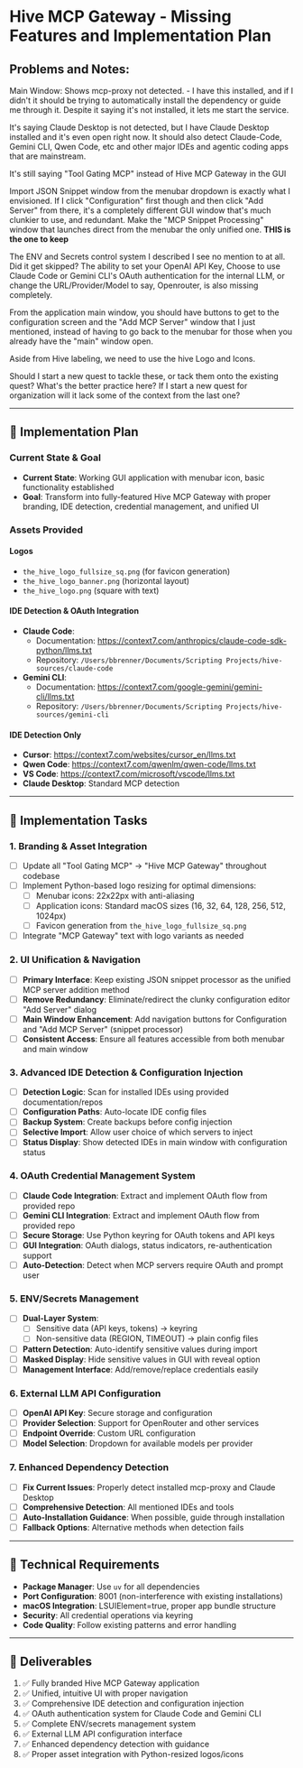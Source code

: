 # Hive MCP Gateway - Missing Features and Implementation Plan

## Problems and Notes:

Main Window: Shows mcp-proxy not detected. - I have this installed, and if I didn't it should be trying to automatically install the dependency or guide me through it. Despite it saying it's not installed, it lets me start the service.

It's saying Claude Desktop is not detected, but I have Claude Desktop installed and it's even open right now. It should also detect Claude-Code, Gemini CLI, Qwen Code, etc and other major IDEs and agentic coding apps that are mainstream.

It's still saying "Tool Gating MCP" instead of Hive MCP Gateway in the GUI

Import JSON Snippet window from the menubar dropdown is exactly what I envisioned. If I click "Configuration" first though and then click "Add Server" from there, it's a completely different GUI window that's much clunkier to use, and redundant. Make the "MCP Snippet Processing" window that launches direct from the menubar the only unified one. **THIS is the one to keep**

The ENV and Secrets control system I described I see no mention to at all. Did it get skipped?
The ability to set your OpenAI API Key, Choose to use Claude Code or Gemini CLI's OAuth authentication for the internal LLM, or change the URL/Provider/Model to say, Openrouter, is also missing completely.

From the application main window, you should have buttons to get to the configuration screen and the "Add MCP Server" window that I just mentioned, instead of having to go back to the menubar for those when you already have the "main" window open.

Aside from Hive labeling, we need to use the hive Logo and Icons.

Should I start a new quest to tackle these, or tack them onto the existing quest? What's the better practice here? If I start a new quest for organization will it lack some of the context from the last one?

---

## 🎯 Implementation Plan


### **Current State & Goal**
- **Current State**: Working GUI application with menubar icon, basic functionality established
- **Goal**: Transform into fully-featured Hive MCP Gateway with proper branding, IDE detection, credential management, and unified UI

### **Assets Provided**

#### **Logos**
- `the_hive_logo_fullsize_sq.png` (for favicon generation)
- `the_hive_logo_banner.png` (horizontal layout)
- `the_hive_logo.png` (square with text)

#### **IDE Detection & OAuth Integration**
- **Claude Code**: 
  - Documentation: https://context7.com/anthropics/claude-code-sdk-python/llms.txt
  - Repository: `/Users/bbrenner/Documents/Scripting Projects/hive-sources/claude-code`
- **Gemini CLI**: 
  - Documentation: https://context7.com/google-gemini/gemini-cli/llms.txt
  - Repository: `/Users/bbrenner/Documents/Scripting Projects/hive-sources/gemini-cli`

#### **IDE Detection Only**
- **Cursor**: https://context7.com/websites/cursor_en/llms.txt
- **Qwen Code**: https://context7.com/qwenlm/qwen-code/llms.txt
- **VS Code**: https://context7.com/microsoft/vscode/llms.txt
- **Claude Desktop**: Standard MCP detection

---

## 🔧 Implementation Tasks

### **1. Branding & Asset Integration**
- [ ] Update all "Tool Gating MCP" → "Hive MCP Gateway" throughout codebase
- [ ] Implement Python-based logo resizing for optimal dimensions:
  - [ ] Menubar icons: 22x22px with anti-aliasing
  - [ ] Application icons: Standard macOS sizes (16, 32, 64, 128, 256, 512, 1024px)
  - [ ] Favicon generation from `the_hive_logo_fullsize_sq.png`
- [ ] Integrate "MCP Gateway" text with logo variants as needed

### **2. UI Unification & Navigation**
- [ ] **Primary Interface**: Keep existing JSON snippet processor as the unified MCP server addition method
- [ ] **Remove Redundancy**: Eliminate/redirect the clunky configuration editor "Add Server" dialog
- [ ] **Main Window Enhancement**: Add navigation buttons for Configuration and "Add MCP Server" (snippet processor)
- [ ] **Consistent Access**: Ensure all features accessible from both menubar and main window

### **3. Advanced IDE Detection & Configuration Injection**
- [ ] **Detection Logic**: Scan for installed IDEs using provided documentation/repos
- [ ] **Configuration Paths**: Auto-locate IDE config files
- [ ] **Backup System**: Create backups before config injection
- [ ] **Selective Import**: Allow user choice of which servers to inject
- [ ] **Status Display**: Show detected IDEs in main window with configuration status

### **4. OAuth Credential Management System**
- [ ] **Claude Code Integration**: Extract and implement OAuth flow from provided repo
- [ ] **Gemini CLI Integration**: Extract and implement OAuth flow from provided repo
- [ ] **Secure Storage**: Use Python keyring for OAuth tokens and API keys
- [ ] **GUI Integration**: OAuth dialogs, status indicators, re-authentication support
- [ ] **Auto-Detection**: Detect when MCP servers require OAuth and prompt user

### **5. ENV/Secrets Management**
- [ ] **Dual-Layer System**:
  - [ ] Sensitive data (API keys, tokens) → keyring
  - [ ] Non-sensitive data (REGION, TIMEOUT) → plain config files
- [ ] **Pattern Detection**: Auto-identify sensitive values during import
- [ ] **Masked Display**: Hide sensitive values in GUI with reveal option
- [ ] **Management Interface**: Add/remove/replace credentials easily

### **6. External LLM API Configuration**
- [ ] **OpenAI API Key**: Secure storage and configuration
- [ ] **Provider Selection**: Support for OpenRouter and other services
- [ ] **Endpoint Override**: Custom URL configuration
- [ ] **Model Selection**: Dropdown for available models per provider

### **7. Enhanced Dependency Detection**
- [ ] **Fix Current Issues**: Properly detect installed mcp-proxy and Claude Desktop
- [ ] **Comprehensive Detection**: All mentioned IDEs and tools
- [ ] **Auto-Installation Guidance**: When possible, guide through installation
- [ ] **Fallback Options**: Alternative methods when detection fails

---

## 📝 Technical Requirements

- **Package Manager**: Use `uv` for all dependencies
- **Port Configuration**: 8001 (non-interference with existing installations)
- **macOS Integration**: LSUIElement=true, proper app bundle structure
- **Security**: All credential operations via keyring
- **Code Quality**: Follow existing patterns and error handling

---

## 🎁 Deliverables

1. ✅ Fully branded Hive MCP Gateway application
2. ✅ Unified, intuitive UI with proper navigation
3. ✅ Comprehensive IDE detection and configuration injection
4. ✅ OAuth authentication system for Claude Code and Gemini CLI
5. ✅ Complete ENV/secrets management system
6. ✅ External LLM API configuration interface
7. ✅ Enhanced dependency detection with guidance
8. ✅ Proper asset integration with Python-resized logos/icons